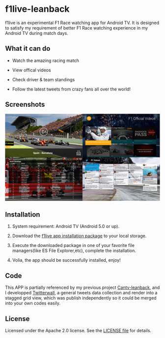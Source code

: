 # f1live-leanback

f1live is an experimental F1 Race watching app for Android TV. It is designed to satisfy my requirement of better F1 Race watching experience in my Android TV during match days. 


## What it can do

+ Watch the amazing racing match

+ View offical videos

+ Check driver & team standings

+ Follow the latest tweets from crazy fans all over the world!


## Screenshots

[![Screenshot](screenshot.jpg)](https://github.com/q1yh/f1live-leanback/raw/master/screenshot.jpg)


## Installation
1. System requirement: Android TV (Android 5.0 or up).

2. Download the [f1live app installation package](https://github.com/q1yh/f1live-leanback/raw/master/f1live-dist.apk) to your local storage.

3. Execute the downloaded package in one of your favorite file managers(like ES File Explorer,etc), complete the installation.

4. Volia, the app should be successfully installed, enjoy! 


## Code

This APP is partially referenced by my previous project [Cantv-leanback](https://github.com/q1yh/cantv-leanback/), and I developped [Twitterwall](https://github.com/q1yh/twitterwall/), a general tweets data collection and render into a stagged grid view, which was publish independently so it could be merged into your own codes easily.


## License

Licensed under the Apache 2.0 license. See the [LICENSE file][license] for details.

[license]: LICENSE

